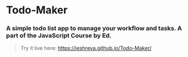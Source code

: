 # Todo-Maker
### A simple todo list app to manage your workflow and tasks. A part of the JavaScript Course by Ed.

> Try it live here: https://ieshreya.github.io/Todo-Maker/
